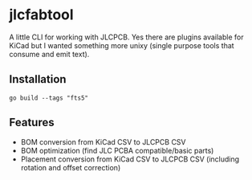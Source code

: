 # jlcfabtool

A little CLI for working with JLCPCB. Yes there are plugins available for KiCad 
but I wanted something more unixy (single purpose tools that consume and emit text).

## Installation

```shell
go build --tags "fts5" 
```

## Features

- BOM conversion from KiCad CSV to JLCPCB CSV
- BOM optimization (find JLC PCBA compatible/basic parts)
- Placement conversion from KiCad CSV to JLCPCB CSV (including rotation and offset correction)